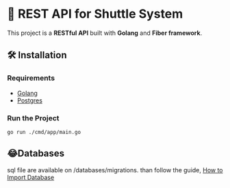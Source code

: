 # 🚐 REST API for Shuttle System  

This project is a **RESTful API** built with **Golang** and **Fiber framework**.  

## 🛠 Installation  

### Requirements  
- [Golang](https://go.dev/doc/install)
- [Postgres](https://www.postgresql.org/)

### Run the Project  
```sh
go run ./cmd/app/main.go
```

## 😂Databases
sql file are available on /databases/migrations.
than follow the guide,
[How to Import Database](https://www.heidisql.com/forum.php?t=18794#google_vignette) 